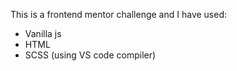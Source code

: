 This is a frontend mentor challenge and I have used:
- Vanilla js
- HTML
- SCSS (using VS code compiler)